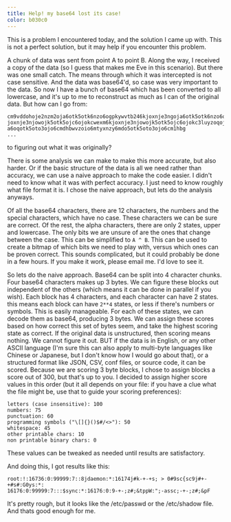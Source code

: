 ```yaml
---
title: Help! my base64 lost its case!
color: b030c0
---
```


This is a problem I encountered today, and the solution I came up with. This is
not a perfect solution, but it may help if you encounter this problem.

A chunk of data was sent from point A to point B. Along the way, I received a
copy of the data (so I guess that makes me Eve in this scenario). But there was
one small catch. The means through which it was intercepted is not case
sensitive. And the data was base64'd, so case was very important to the data.
So now I have a bunch of base64 which has been converted to all lowercase, and
it's up to me to reconstruct as much as I can of the original data. But how can
I go from:
```
cm9vddohoje2nzm2oja6otk5otk6nzo6ogpkywvtb246kjoxnje3ngoja6otk5otk6nzo6ogpiaw46k
joxnje3njowojk5otk5ojc6ojokcwexm6kjoxnje3njowojk5otk5ojc6ojokc3luyzoqoje2mtc2oj
a6oqotk5oto3ojo6cmdhbwvzoio6mtyxnzy6mdo5otk5oto3ojo6cm1hbg
...
```
to figuring out what it was originally?

There is some analysis we can make to make this more accurate, but also harder.
Or if the basic structure of the data is all we need rather than accuracy, we
can use a naive approach to make the code easier. I didn't need to know what it
was with perfect accuracy. I just need to know roughly what file format it is.
I chose the naive approach, but lets do the analysis anyways.

Of all the base64 characters, there are 12 characters, the numbers and the
special characters, which have no case. These characters we can be sure are
correct. Of the rest, the alpha characters, there are only 2 states, upper and
lowercase. The only bits we are unsure of are the ones that change between the
case. This can be simplified to `A ^ B`. This can be used to create a bitmap of
which bits we need to play with, versus which ones can be proven correct. This
sounds complicated, but it could probably be done in a few hours. If you make
it work, please email me. I'd love to see it.

So lets do the naive approach. Base64 can be split into 4 character chunks. Four
base64 characters makes up 3 bytes. We can figure these blocks out independent 
of the others (which means it can be done in parallel if you wish). Each block
has 4 characters, and each character can have 2 states. this means each block
can have `2**4` states, or less if there's numbers or symbols. This is easily
manageable. For each of these states, we can decode them as base64, producing 3
bytes. We can assign these scores based on how correct this set of bytes seem,
and take the highest scoring state as correct. If the original data is
unstructured, then scoring means nothing. We cannot figure it out.
BUT if the data is in English, or any other ASCII language (I'm sure this can
also apply to multi-byte languages like Chinese or Japanese, but I don't know how
I would go about that), or a structured format like JSON, CSV, conf files, or
source code, it can be scored. Because we are scoring 3 byte blocks, I chose to
assign blocks a score out of 300, but that's up to you. I decided to assign
higher score values in this order (but it all depends on your file: if you have
a clue what the file might be, use that to guide your scoring preferences):
```
letters (case insensitive): 100
numbers: 75
punctuation: 60
programming symbols ("\[]{}()$#/<>"): 50
whitespace: 45
other printable chars: 10
non printable binary chars: 0
```
These values can be tweaked as needed until results are satisfactory.

And doing this, I got results like this:
```
root:!:16736:0:99999:7::8jdaemon:*:16174j#k-+-+s; > 0#9sc{sc9j#+-+#s#:G0ys:*:
16176:0:99999:7:::$sync:*:16176:0:9-+-;z#;&tppW:";-assc;-+-;z#;&pF
```
It's pretty rough, but it looks like the /etc/passwd or the /etc/shadow file.
And thats good enough for me.
